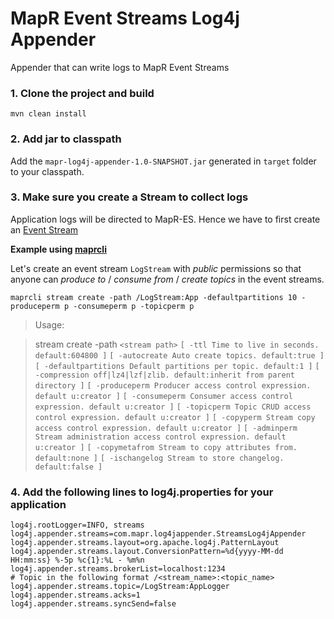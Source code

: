# MapR Event Streams Log4j Appender
Appender that can write logs to MapR Event Streams

### 1. Clone the project and build

```
mvn clean install
```

### 2. Add jar to classpath

Add the `mapr-log4j-appender-1.0-SNAPSHOT.jar` generated in `target` folder to your classpath.

### 3. Make sure you create a Stream to collect logs

Application logs will be directed to MapR-ES. Hence we have to first create an [Event Stream](https://maprdocs.mapr.com/home/MapR_Streams/getting_started_with_mapr_streams.html)

**Example using [maprcli](https://maprdocs.mapr.com/home/ReferenceGuide/maprcli-REST-API-Syntax.html)**

Let's create an event stream `LogStream` with _public_ permissions so that anyone can _produce to_ / _consume from_ / _create topics_ in the event streams.

```
maprcli stream create -path /LogStream:App -defaultpartitions 10 -produceperm p -consumeperm p -topicperm p
```
>Usage:

>stream create
	 -path `<stream path>`
 `[ -ttl Time to live in seconds. default:604800 ]`
 `[ -autocreate Auto create topics. default:true ]`
 `[ -defaultpartitions Default partitions per topic. default:1 ]`
 `[ -compression off|lz4|lzf|zlib. default:inherit from parent directory ]`
 `[ -produceperm Producer access control expression. default u:creator ]`
 `[ -consumeperm Consumer access control expression. default u:creator ]`
 `[ -topicperm Topic CRUD access control expression. default u:creator ]`
 `[ -copyperm Stream copy access control expression. default u:creator ]`
 `[ -adminperm Stream administration access control expression. default u:creator ]`
 `[ -copymetafrom Stream to copy attributes from. default:none ]`
 `[ -ischangelog Stream to store changelog. default:false ]`

### 4. Add the following lines to log4j.properties for your application
```
log4j.rootLogger=INFO, streams
log4j.appender.streams=com.mapr.log4jappender.StreamsLog4jAppender
log4j.appender.streams.layout=org.apache.log4j.PatternLayout
log4j.appender.streams.layout.ConversionPattern=%d{yyyy-MM-dd HH:mm:ss} %-5p %c{1}:%L - %m%n
log4j.appender.streams.brokerList=localhost:1234
# Topic in the following format /<stream_name>:<topic_name>
log4j.appender.streams.topic=/LogStream:AppLogger
log4j.appender.streams.acks=1
log4j.appender.streams.syncSend=false
```

